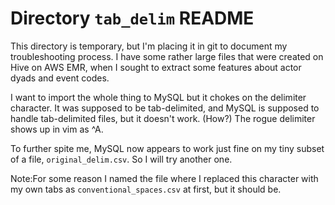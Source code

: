 # Directory `tab_delim` README
This directory is temporary, but I'm placing it in git to document my troubleshooting process.
I have some rather large files that were created on Hive on AWS EMR, when I sought to extract
some features about actor dyads and event codes.

I want to import the whole thing to MySQL but it chokes on the delimiter character. It was 
supposed to be tab-delimited, and MySQL is supposed to handle tab-delimited files, but it
doesn't work. (How?) The rogue delimiter shows up in vim as ^A.

To further spite me, MySQL now appears to work just fine on my tiny subset of a file, 
`original_delim.csv`. So I will try another one.


Note:For some reason I named the file where I replaced this character with my own tabs as
`conventional_spaces.csv` at first, but it should be.


